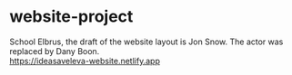 # website-project
School Elbrus, the draft of the website layout is Jon Snow. The actor was replaced by Dany Boon. <br>
https://ideasaveleva-website.netlify.app
